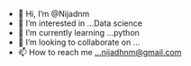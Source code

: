 - 👋 Hi, I’m @Nijadnm
- 👀 I’m interested in ...Data science
- 🌱 I’m currently learning ...python
- 💞️ I’m looking to collaborate on ...
- 📫 How to reach me ...nijadhnm@gmail.com

<!---
Nijadnm/Nijadnm is a ✨ special ✨ repository because its `README.md` (this file) appears on your GitHub profile.
You can click the Preview link to take a look at your changes.
--->
